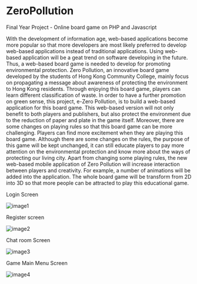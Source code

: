 # ZeroPollution

Final Year Project - Online board game on PHP and Javascript

With the development of information age, web-based applications become more popular so that more developers are most likely preferred to develop web-based applications instead of traditional applications. Using web-based application will be a geat trend on software developing in the future. Thus, a web-based board game is needed to develop for promoting environmental protection.
Zero Pollution, an innovative board game developed by the students of Hong Kong Community College, mainly focus on propagating a message about awareness of protecting the environment to Hong Kong residents. Through enjoying this board game, players can learn different classification of waste. In order to have a further promotion on green sense, this project, e-Zero Pollution, is to build a web-based application for this board game. This web-based version will not only benefit to both players and publishers, but also protect the environment due to the reduction of paper and plate in the game itself.
Moreover, there are some changes on playing rules so that this board game can be more challenging. Players can find more excitement when they are playing this board game. Although there are some changes on the rules, the purpose of this game will be kept unchanged, it can still educate players to pay more attention on the environmental protection and know more about the ways of protecting our living city.
Apart from changing some playing rules, the new web-based mobile application of Zero Pollution will increase interaction between players and creativity. For example, a number of animations will be added into the application. The whole board game will be transform from 2D into 3D so that more people can be attracted to play this educational game.

Login Screen

![image1](https://github.com/wai25/ZeroPollution/blob/master/images/a.png)

Register screen

![image2](https://github.com/wai25/ZeroPollution/blob/master/images/b.png)

Chat room Screen

![image3](https://github.com/wai25/ZeroPollution/blob/master/images/c.png)

Game Main Menu Screen

![image4](https://github.com/wai25/ZeroPollution/blob/master/images/d.png)
